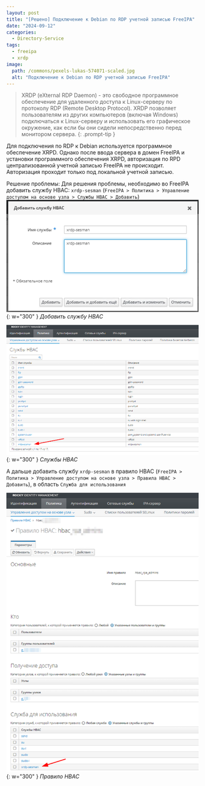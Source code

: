 ```yaml
---
layout: post
title: "[Решено] Подключение к Debian по RDP учетной записью FreeIPA"
date: "2024-09-12"
categories:
  - Directory-Service
tags:
  - freeipa
  - xrdp
image:
  path: /commons/pexels-lukas-574071-scaled.jpg
  alt: "Подключение к Debian по RDP учетной записью FreeIPA"
---
```


> XRDP (eXternal RDP Daemon) - это свободное программное обеспечение для удаленного доступа к Linux-серверу по протоколу RDP (Remote Desktop Protocol). XRDP позволяет пользователям из других компьютеров (включая Windows) подключаться к Linux-серверу и использовать его графическое окружение, как если бы они сидели непосредственно перед монитором сервера.
{: .prompt-tip }

Для подключения по RDP к Debian используется программное обеспечение XRPD. Однако после ввода сервера в домен FreeIPA и установки программного обеспечения XRPD, авторизация по RPD централизованной учетной записью FreeIPA не происходит. Авторизация проходит только под локальной учетной записью.

Решение проблемы:
Для решения проблемы, необходимо во FreeIPA добавить службу HBAC: `xrdp-sesman` (`FreeIPA > Политика > Управление доступом на основе узла > Службы HBAC > Добавить`)
![](/assets/img/posts/2024/09/12/freeipa-hbac1.png){: w="300" }
_Добавить службу HBAC_


![](/assets/img/posts/2024/09/12/freeipa-hbac2.png){: w="300" }
_Службы HBAC_

А дальше добавить службу `xrdp-sesman` в правило HBAC (`FreeIPA > Политика > Управление доступом на основе узла > Правила HBAC > Добавить`), в область `Служба для использования`

![](/assets/img/posts/2024/09/12/freeipa-hbac3.png){: w="300" }
_Правило HBAC_
